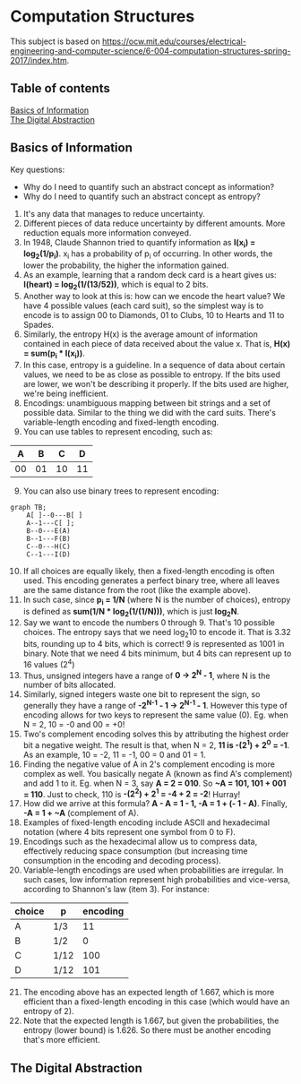 # Computation Structures

This subject is based on https://ocw.mit.edu/courses/electrical-engineering-and-computer-science/6-004-computation-structures-spring-2017/index.htm.

## Table of contents
[Basics of Information](#basics-of-information)  
[The Digital Abstraction](#the-digital-abstraction)  


## Basics of Information

Key questions:
- Why do I need to quantify such an abstract concept as information?
- Why do I need to quantify such an abstract concept as entropy?
  

1. It's any data that manages to reduce uncertainty.
2. Different pieces of data reduce uncertainty by different amounts. More reduction equals more information conveyed.
3. In 1948, Claude Shannon tried to quantify information as **I(x<sub>i</sub>) = log<sub>2</sub>(1/p<sub>i</sub>)**.  x<sub>i</sub> has a probability of p<sub>i</sub> of occurring. In other words, the lower the probability, the higher the information gained.
4. As an example, learning that a random deck card is a heart gives us: **I(heart) = log<sub>2</sub>(1/(13/52))**, which is equal to 2 bits.
5. Another way to look at this is: how can we encode the heart value? We have 4 possible values (each card suit), so the simplest way is to encode is to assign 00 to Diamonds, 01 to Clubs, 10 to Hearts and 11 to Spades.
6. Similarly, the entropy H(x) is the average amount of information contained in each piece of data received about the value x. That is, **H(x) = sum(p<sub>i</sub> * I(x<sub>i</sub>))**.
7. In this case, entropy is a guideline. In a sequence of data about certain values, we need to be as close as possible to entropy. If the bits used are lower, we won't be describing it properly. If the bits used are higher, we're being inefficient.
8. Encodings: unambiguous mapping between bit strings and a set of possible data. Similar to the thing we did with the card suits. There's variable-length encoding and fixed-length encoding.
9. You can use tables to represent encoding, such as:  

| A  | B  | C  | D  |
|----|----|----|----|
| 00 | 01 | 10 | 11 |

9. You can also use binary trees to represent encoding:
```mermaid
graph TB;
    A[ ]--0---B[ ]
    A--1---C[ ];
    B--0---E(A)
    B--1---F(B)
    C--0---H(C)
    C--1---I(D)
```
10.  If all choices are equally likely, then a fixed-length encoding is often used. This encoding generates a perfect binary tree, where all leaves are the same distance from the root (like the example above).
11.  In such case, since **p<sub>i</sub> = 1/N** (where N is the number of choices), entropy is defined as **sum(1/N * log<sub>2</sub>(1/(1/N)))**, which is just **log<sub>2</sub>N**.
12.  Say we want to encode the numbers 0 through 9. That's 10 possible choices. The entropy says that we need log<sub>2</sub>10 to encode it. That is 3.32 bits, rounding up to 4 bits, which is correct! 9 is represented as 1001 in binary. Note that we need 4 bits minimum, but 4 bits can represent up to 16 values (2<sup>4</sup>)
13.  Thus, unsigned integers have a range of **0 -> 2<sup>N</sup> - 1**, where N is the number of bits allocated.
14.  Similarly, signed integers waste one bit to represent the sign, so generally they have a range of **-2<sup>N-1</sup> - 1 -> 2<sup>N-1</sup> - 1**. However this type of encoding allows for two keys to represent the same value (0). Eg. when N = 2, 10 = -0 and 00 = +0!
15.  Two's complement encoding solves this by attributing the highest order bit a negative weight. The result is that, when N = 2, **11 is -(2<sup>1</sup>) + 2<sup>0</sup> = -1**. As an example, 10 = -2, 11 = -1, 00 = 0 and 01 = 1.
16.  Finding the negative value of A in 2's complement encoding is more complex as well. You basically negate A (known as find A's complement) and add 1 to it. Eg. when N = 3, say **A = 2 = 010**. So **~A = 101, 101 + 001 = 110**. Just to check, 110 is **-(2<sup>2</sup>) + 2<sup>1</sup> = -4 + 2 = -2**! Hurray!
17.  How did we arrive at this formula? **A - A = 1 - 1, -A = 1 + (- 1 - A)**. Finally, **-A = 1 + ~A** (complement of A).
18.  Examples of fixed-length encoding include ASCII and hexadecimal notation (where 4 bits represent one symbol from 0 to F).
19.  Encodings such as the hexadecimal allow us to compress data, effectively reducing space consumption (but increasing time consumption in the encoding and decoding process).
20.  Variable-length encodings are used when probabilities are irregular. In such cases, low information represent high probabilities and vice-versa, according to Shannon's law (item 3). For instance:  

| choice | p    | encoding |
|--------|------|----------|
| A      | 1/3  | 11       |
| B      | 1/2  | 0        |
| C      | 1/12 | 100      |
| D      | 1/12 | 101      |

21. The encoding above has an expected length of 1.667, which is more efficient than a fixed-length encoding in this case (which would have an entropy of 2).
22. Note that the expected length is 1.667, but given the probabilities, the entropy (lower bound) is 1.626. So there must be another encoding that's more efficient.

## The Digital Abstraction

